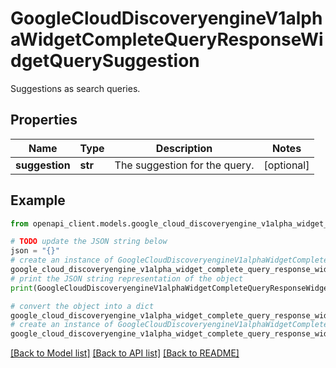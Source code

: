 # GoogleCloudDiscoveryengineV1alphaWidgetCompleteQueryResponseWidgetQuerySuggestion

Suggestions as search queries.

## Properties

Name | Type | Description | Notes
------------ | ------------- | ------------- | -------------
**suggestion** | **str** | The suggestion for the query. | [optional] 

## Example

```python
from openapi_client.models.google_cloud_discoveryengine_v1alpha_widget_complete_query_response_widget_query_suggestion import GoogleCloudDiscoveryengineV1alphaWidgetCompleteQueryResponseWidgetQuerySuggestion

# TODO update the JSON string below
json = "{}"
# create an instance of GoogleCloudDiscoveryengineV1alphaWidgetCompleteQueryResponseWidgetQuerySuggestion from a JSON string
google_cloud_discoveryengine_v1alpha_widget_complete_query_response_widget_query_suggestion_instance = GoogleCloudDiscoveryengineV1alphaWidgetCompleteQueryResponseWidgetQuerySuggestion.from_json(json)
# print the JSON string representation of the object
print(GoogleCloudDiscoveryengineV1alphaWidgetCompleteQueryResponseWidgetQuerySuggestion.to_json())

# convert the object into a dict
google_cloud_discoveryengine_v1alpha_widget_complete_query_response_widget_query_suggestion_dict = google_cloud_discoveryengine_v1alpha_widget_complete_query_response_widget_query_suggestion_instance.to_dict()
# create an instance of GoogleCloudDiscoveryengineV1alphaWidgetCompleteQueryResponseWidgetQuerySuggestion from a dict
google_cloud_discoveryengine_v1alpha_widget_complete_query_response_widget_query_suggestion_from_dict = GoogleCloudDiscoveryengineV1alphaWidgetCompleteQueryResponseWidgetQuerySuggestion.from_dict(google_cloud_discoveryengine_v1alpha_widget_complete_query_response_widget_query_suggestion_dict)
```
[[Back to Model list]](../README.md#documentation-for-models) [[Back to API list]](../README.md#documentation-for-api-endpoints) [[Back to README]](../README.md)


